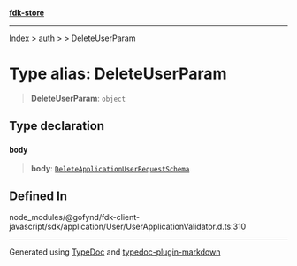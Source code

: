 [**fdk-store**](../../../README.md)
***

[Index](../../../API.md) > [auth](../../README.md) > [<internal>](../README.md) > DeleteUserParam

# Type alias: DeleteUserParam

> **DeleteUserParam**: `object`

## Type declaration

### `body`

> **body**: [`DeleteApplicationUserRequestSchema`](type-alias.DeleteApplicationUserRequestSchema.md)

## Defined In

node\_modules/@gofynd/fdk-client-javascript/sdk/application/User/UserApplicationValidator.d.ts:310

***
Generated using [TypeDoc](https://typedoc.org/) and [typedoc-plugin-markdown](https://www.npmjs.com/package/typedoc-plugin-markdown)
